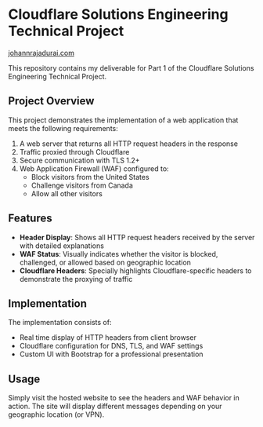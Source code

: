 # Cloudflare Solutions Engineering Technical Project

[johannrajadurai.com](https://johannrajadurai.com)

This repository contains my deliverable for Part 1 of the Cloudflare Solutions Engineering Technical Project.

## Project Overview

This project demonstrates the implementation of a web application that meets the following requirements:

1. A web server that returns all HTTP request headers in the response
2. Traffic proxied through Cloudflare
3. Secure communication with TLS 1.2+
4. Web Application Firewall (WAF) configured to:
   - Block visitors from the United States
   - Challenge visitors from Canada
   - Allow all other visitors

## Features

- **Header Display**: Shows all HTTP request headers received by the server with detailed explanations
- **WAF Status**: Visually indicates whether the visitor is blocked, challenged, or allowed based on geographic location
- **Cloudflare Headers**: Specially highlights Cloudflare-specific headers to demonstrate the proxying of traffic

## Implementation

The implementation consists of:

- Real time display of HTTP headers from client browser
- Cloudflare configuration for DNS, TLS, and WAF settings
- Custom UI with Bootstrap for a professional presentation

## Usage

Simply visit the hosted website to see the headers and WAF behavior in action. The site will display different messages depending on your geographic location (or VPN).
